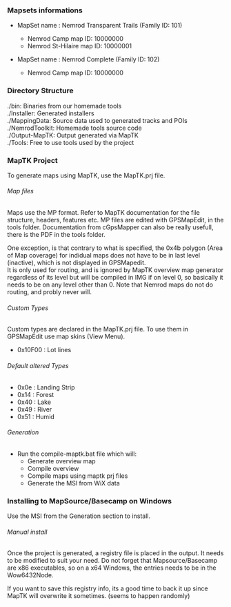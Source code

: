 ### Mapsets informations

 - MapSet name : Nemrod Transparent Trails (Family ID: 101)
   - Nemrod Camp map ID: 		10000000  
   - Nemrod St-Hilaire map ID: 	10000001
   
 - MapSet name : Nemrod Complete (Family ID: 102)
   - Nemrod Camp map ID: 		10000000
   


### Directory Structure

./bin: Binaries from our homemade tools  
./Installer: Generated installers  
./MappingData: Source data used to generated tracks and POIs  
./NemrodToolkit: Homemade tools source code  
./Output-MapTK: Output generated via MapTK  
./Tools: Free to use tools used by the project  


### MapTK Project

To generate maps using MapTK, use the MapTK.prj file.

###### Map files

Maps use the MP format. Refer to MapTK documentation for the file structure, headers, features etc. MP files are edited with GPSMapEdit, in the tools folder. 
Documentation from cGpsMapper can also be really usefull, there is the PDF in the tools folder.
  
One exception, is that contrary to what is specified, the 0x4b polygon (Area of Map coverage) for indidual maps does not have to be in last level (inactive), which is not displayed in GPSMapedit.  
It is only used for routing, and is ignored by MapTK overview map generator regardless of its level but will be compiled in IMG if on level 0, so basically it needs to be on any level other than 0. Note that Nemrod maps do not do routing, and probly never will.

###### Custom Types

Custom types are declared in the MapTK.prj file. To use them in GPSMapEdit use map skins (View Menu). 

 - 0x10F00 : Lot lines
 
###### Default altered Types
 
 - 0x0e : Landing Strip
 - 0x14 : Forest
 - 0x40 : Lake
 - 0x49 : River
 - 0x51 : Humid

###### Generation
 
 - Run the compile-maptk.bat file which will: 
   - Generate overview map
   - Compile overview
   - Compile maps using maptk prj files
   - Generate the MSI from WiX data
 
### Installing to MapSource/Basecamp on Windows

Use the MSI from the Generation section to install.

###### Manual install

Once the project is generated, a registry file is placed in the output. It needs to be modified to suit your need. Do not forget that
Mapsource/Basecamp are x86 executables, so on a x64 Windows, the entries needs to be in the Wow6432Node.  
  
If you want to save this registry info, its a good time to back it up since MapTK will overwrite it sometimes. (seems to happen randomly)  
